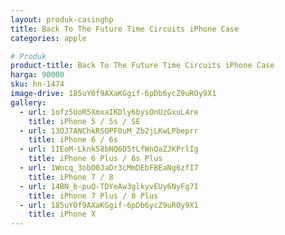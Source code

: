 ```yaml
---
layout: produk-casinghp
title: Back To The Future Time Circuits iPhone Case
categories: apple

# Produk
product-title: Back To The Future Time Circuits iPhone Case
harga: 90000
sku: hn-1474
image-drive: 185uY0f9AXaKGgif-6pDb6ycZ9uROy9X1
gallery:
  - url: 1ofz5UoR5XmxaIKDly6bysOnUzGxuL4re
    title: iPhone 5 / 5s / SE
  - url: 13OJ7ANChkRSOPF0uM_Zb2jLKwLPbeprr
    title: iPhone 6 / 6s
  - url: 1IEoM-Lknk58bNQ6D5tLfWnQaZJKPrlIg
    title: iPhone 6 Plus / 6s Plus
  - url: 1Wocq_3obO0JaDr3cMmDEbFBEaNg6zfI7
    title: iPhone 7 / 8
  - url: 14BN_b-puQ-TDYeAw3glkyvEUy6NyFg7I
    title: iPhone 7 Plus / 8 Plus
  - url: 185uY0f9AXaKGgif-6pDb6ycZ9uROy9X1
    title: iPhone X
---
```


